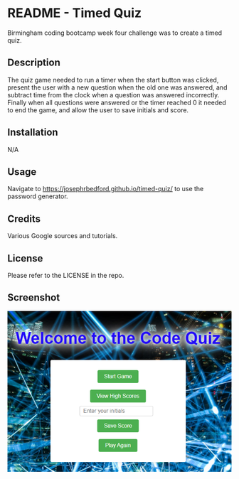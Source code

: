 # README - Timed Quiz

Birmingham coding bootcamp week four challenge was to create a timed quiz.

## Description

The quiz game needed to run a timer when the start button was clicked, present the user with a new question when the old one was answered, and subtract time from the clock when a question was answered incorrectly. Finally when all questions were answered or the timer reached 0 it needed to end the game, and allow the user to save initials and score.

## Installation

N/A

## Usage

Navigate to https://josephrbedford.github.io/timed-quiz/ to use the password generator.

## Credits

Various Google sources and tutorials.

## License

Please refer to the LICENSE in the repo.

## Screenshot

![Screenshot](./assets/images/screenshot.PNG)